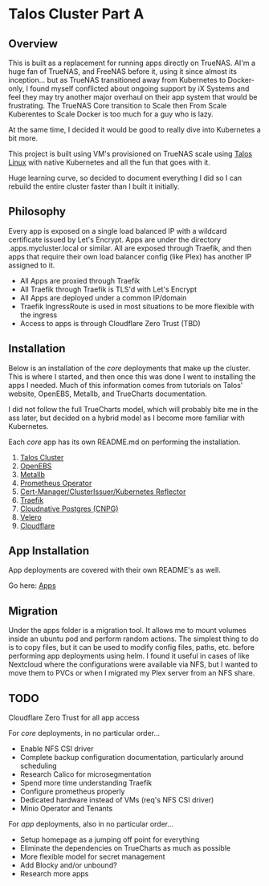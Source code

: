 # Talos Cluster Part A

## Overview
This is built as a replacement for running apps directly on TrueNAS.  AI'm a huge fan of TrueNAS, and FreeNAS before it, using it since almost its inception... 
but as TrueNAS transitioned away from Kubernetes to Docker-only, I found myself conflicted about ongoing support by iX Systems and feel they may try another
major overhaul on their app system that would be frustrating.  The TrueNAS Core transition to Scale then From Scale Kuberentes to Scale Docker is too much for a 
guy who is lazy.

At the same time, I decided it would be good to really dive into Kubernetes a bit more.

This project is built using VM's provisioned on TrueNAS scale using [Talos Linux](https://www.talos.dev) with native Kubernetes and all the fun that goes with it.

Huge learning curve, so decided to document everything I did so I can rebuild the entire cluster faster than I built it initially.

## Philosophy
Every app is exposed on a single load balanced IP with a wildcard certificate issued by Let's Encrypt.  Apps are under the directory <appname>.apps.mycluster.local or
similar.  All are exposed through Traefik, and then apps that require their own load balancer config (like Plex) has another IP assigned to it.

- All Apps are proxied through Traefik
- All Traefik through Traefik is TLS'd with Let's Encrypt
- All Apps are deployed under a common IP/domain
- Traefik IngressRoute is used in most situations to be more flexible with the ingress
- Access to apps is through Cloudflare Zero Trust (TBD)


## Installation
Below is an installation of the *core* deployments that make up the cluster.  This is where I started, and then once this was done I went to installing the apps I needed.
Much of this information comes from tutorials on Talos' website, OpenEBS, Metallb, and TrueCharts documentation.

I did not follow the full TrueCharts model, which will probably bite me in the ass later, but decided on a hybrid model as I become more familiar with Kubernetes.

Each *core* app has its own README.md on performing the installation.

1.  [Talos Cluster](cluster/)
2.  [OpenEBS](openebs/)
3.  [Metallb](metallb/)
4.  [Prometheus Operator](prometheus-operator/)
6.  [Cert-Manager/ClusterIssuer/Kubernetes Reflector](cert-manager/)
7.  [Traefik](traefik/)
8.  [Cloudnative Postgres (CNPG)](cnpg/)
9.  [Velero](velero/)
10. [Cloudflare](cloudflared/)

## App Installation
App deployments are covered with their own README's as well.

Go here: [Apps](apps/)

## Migration
Under the apps folder is a migration tool.  It allows me to mount volumes inside an ubuntu pod and perform random actions.  The simplest thing to do is to copy files,
but it can be used to modify config files, paths, etc. before performing app deployments using helm.  I found it useful in cases of like Nextcloud where the configurations
were available via NFS, but I wanted to move them to PVCs or when I migrated my Plex server from an NFS share.

## TODO
Cloudflare Zero Trust for all app access

For *core* deployments, in no particular order...
- Enable NFS CSI driver
- Complete backup configuration documentation, particularly around scheduling
- Research Calico for microsegmentation
- Spend more time understanding Traefik
- Configure prometheus properly
- Dedicated hardware instead of VMs (req's NFS CSI driver)
- Minio Operator and Tenants

For *app* deployments, also in no particular order...
- Setup homepage as a jumping off point for everything
- Eliminate the dependencies on TrueCharts as much as possible
- More flexible model for secret management
- Add Blocky and/or unbound?
- Research more apps
